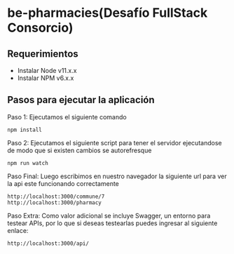 # be-pharmacies(Desafío FullStack Consorcio)

## Requerimientos

- Instalar Node v11.x.x
- Instalar NPM v6.x.x

## Pasos para ejecutar la aplicación

Paso 1: Ejecutamos el siguiente comando

```
npm install
```

Paso 2: Ejecutamos el siguiente script para tener el servidor ejecutandose de modo que si existen cambios se autorefresque

```
npm run watch
```

Paso Final: Luego escribimos en nuestro navegador la siguiente url para ver la api este funcionando correctamente

```
http://localhost:3000/commune/7
http://localhost:3000/pharmacy
```

Paso Extra: Como valor adicional se incluye Swagger, un entorno para testear APIs, por lo que si deseas testearlas puedes ingresar al siguiente enlace:

```
http://localhost:3000/api/
```
